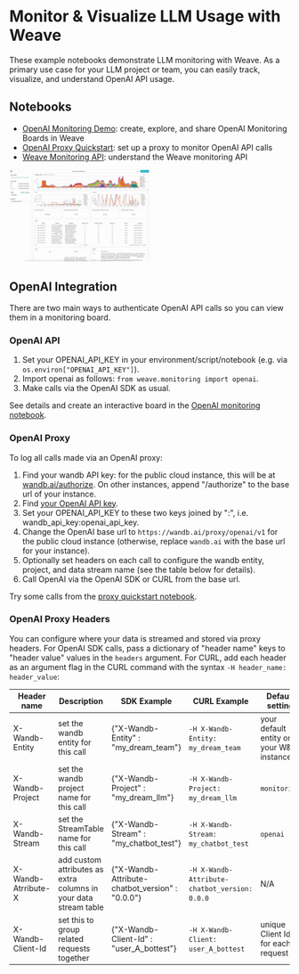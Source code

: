 # Monitor & Visualize LLM Usage with Weave

These example notebooks demonstrate LLM monitoring with Weave. As a primary use case for your LLM project or team, you can easily track, visualize, and understand OpenAI API usage.

## Notebooks

* [OpenAI Monitoring Demo](../monitoring/openai_ux_demo.ipynb): create, explore, and share OpenAI Monitoring Boards in Weave
* [OpenAI Proxy Quickstart](../monitoring/openai_proxy_quickstart.ipynb): set up a proxy to monitor OpenAI API calls
* [Weave Monitoring API](../monitoring/monitor_api.ipynb): understand the Weave monitoring API

<img src="../../docs/assets/mini_prodmon_overview.gif" width="50%">

## OpenAI Integration

There are two main ways to authenticate OpenAI API calls so you can view them in a monitoring board.

### OpenAI API

1. Set your OPENAI_API_KEY in your environment/script/notebook (e.g. via `os.environ["OPENAI_API_KEY"]`).
2. Import openai as follows: `from weave.monitoring import openai`.
3. Make calls via the OpenAI SDK as usual.

See details and create an interactive board in the [OpenAI monitoring notebook](../monitoring/openai_ux_demo.ipynb).

### OpenAI Proxy

To log all calls made via an OpenAI proxy:

1. Find your wandb API key: for the public cloud instance, this will be at [wandb.ai/authorize](https://wandb.ai/authorize). On other instances, append "/authorize" to the base url of your instance.
2. Find [your OpenAI API key](https://platform.openai.com/account/api-keys).
3. Set your OPENAI_API_KEY to these two keys joined by ":", i.e. wandb_api_key:openai_api_key.
4. Change the OpenAI base url to `https://wandb.ai/proxy/openai/v1` for the public cloud instance (otherwise, replace `wandb.ai` with the base url for your instance).
5. Optionally set headers on each call to configure the wandb entity, project, and data stream name (see the table below for details).
6. Call OpenAI via the OpenAI SDK or CURL from the base url. 

Try some calls from the [proxy quickstart notebook](../monitoring/openai_proxy_quickstart.ipynb).

### OpenAI Proxy Headers

You can configure where your data is streamed and stored via proxy headers. For OpenAI SDK calls, pass a dictionary of "header name" keys to "header value" values in the `headers` argument.
For CURL, add each header as an argument flag in the CURL command with the syntax `-H header_name: header_value`:

| Header name | Description | SDK Example | CURL Example | Default setting |
|-------------|-------------|-------------|--------------|-----------------|
|X-Wandb-Entity| set the wandb entity for this call | {"X-Wandb-Entity" : "my_dream_team"}| `-H X-Wandb-Entity: my_dream_team`| your default entity on your W&B instance |
|X-Wandb-Project| set the wandb project name for this call | {"X-Wandb-Project" : "my_dream_llm"}| `-H X-Wandb-Project: my_dream_llm`| `monitoring` |
|X-Wandb-Stream| set the StreamTable name for this call | {"X-Wandb-Stream" : "my_chatbot_test"}| `-H X-Wandb-Stream: my_chatbot_test` | `openai` |
|X-Wandb-Atrribute-X| add custom attributes as extra columns in your data stream table | {"X-Wandb-Attribute-chatbot_version" : "0.0.0"}| `-H X-Wandb-Attribute-chatbot_version: 0.0.0` | N/A |
|X-Wandb-Client-Id| set this to group related requests together | {"X-Wandb-Client-Id" : "user_A_bottest"}| `-H X-Wandb-Client: user_A_bottest` | unique Client Id for each request |
